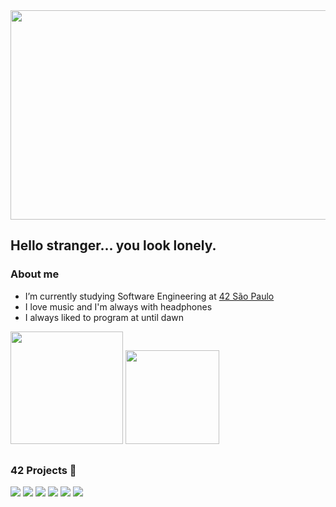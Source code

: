 <img src="https://cdn.discordapp.com/attachments/780570837505540126/975888691295813682/my_inspiration.gif" height="335" width="1020">

<h2> Hello stranger... you look lonely.</h2>

<h3>About me</h3>

* I’m currently studying Software Engineering at [42 São Paulo](https://www.42sp.org.br/)
* I love music and I'm always with headphones
* I always liked to program at until dawn


<div>
  <img height="180em" src="https://github-readme-stats.vercel.app/api?username=guilherme-dell&show_icons=true&theme=github_dark&include_all_commits=true&count_private=true"/>
  <img height="150m" src="https://github-readme-stats.vercel.app/api/top-langs/?username=guilherme-dell&layout=compact&langs_count=7&theme=github_dark"/>
</div>

##

<h3> 42 Projects 🚧 </h3>




<a href="//github.com/guilherme-dell/LIBFT"><img src="https://cdn.discordapp.com/attachments/780570837505540126/897951891395313725/libfte.png"></a>
<a href="//github.com/guilherme-dell/GNL-I-HATE-YOU"><img src="https://cdn.discordapp.com/attachments/780570837505540126/897951928598790225/get_next_linee.png"></a>
<a href="//github.com/guilherme-dell/FT_PRINTF"><img src="https://cdn.discordapp.com/attachments/780570837505540126/974802280060706886/ft_printf.png"></a>
<a href="//github.com/guilherme-dell/BORN2BEROOT"><img src="https://cdn.discordapp.com/attachments/780570837505540126/974802313619333170/born2beroot.png"></a>
<a href="//github.com/guilherme-dell/so_long"><img src="https://cdn.discordapp.com/attachments/780570837505540126/974802342400655360/so_long.png"></a>
<a href="//github.com/guilherme-dell/minitalk_fast"><img src="https://cdn.discordapp.com/attachments/780570837505540126/991031614475730994/minitalk.png"></a>
